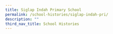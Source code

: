 ```yaml
---
title: Siglap Indah Primary School
permalink: /school-histories/siglap-indah-pri/
description: ""
third_nav_title: School Histories
---
```


